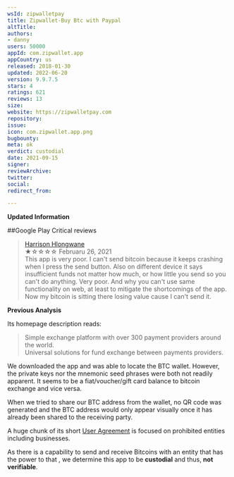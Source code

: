 ```yaml
---
wsId: zipwalletpay
title: Zipwallet-Buy Btc with Paypal
altTitle: 
authors:
- danny
users: 50000
appId: com.zipwallet.app
appCountry: us
released: 2018-01-30
updated: 2022-06-20
version: 9.9.7.5
stars: 4
ratings: 621
reviews: 13
size: 
website: https://zipwalletpay.com
repository: 
issue: 
icon: com.zipwallet.app.png
bugbounty: 
meta: ok
verdict: custodial
date: 2021-09-15
signer: 
reviewArchive: 
twitter: 
social: 
redirect_from: 

---
```


**Updated Information**

##Google Play Critical reviews

> [Harrison Hlongwane](https://play.google.com/store/apps/details?id=com.zipwallet.app&reviewId=gp%3AAOqpTOEYePWMKE_SZbXcKU8flWe_Aa5iNFtGUrYxRrn5zUWoGS8UKgZ9tvO8AYbqRddjVaUR8AGdwTkJ_FGpjuU)<br>
  ★☆☆☆☆ Februaru 26, 2021 <br>
       This app is very poor. I can't send bitcoin because it keeps crashing when I press the send button. Also on different device it says insufficient funds not matter how much, or how little you send so you can't do anything. Very poor. And why you can't use same functionality on web, at least to mitigate the shortcomings of the app. Now my bitcoin is sitting there losing value cause I can't send it.

**Previous Analysis**

Its homepage description reads:

> Simple exchange platform with over 300 payment providers around the world.<br>
Universal solutions for fund exchange between payments providers. 

We downloaded the app and was able to locate the BTC wallet. However, the private keys nor the mnemonic seed phrases were both not readily apparent. It seems to be a fiat/voucher/gift card balance to bitcoin exchange and vice versa. 

When we tried to share our BTC address from the wallet, no QR code was generated and the BTC address would only appear visually once it has already been shared to the receiving party. 

A huge chunk of its short [User Agreement](https://zipwalletpay.com/agreement) is focused on prohibited entities including businesses.

As there is a capability to send and receive Bitcoins with an entity that has the power to  that , we determine this app to be **custodial** and thus, **not verifiable**. 

